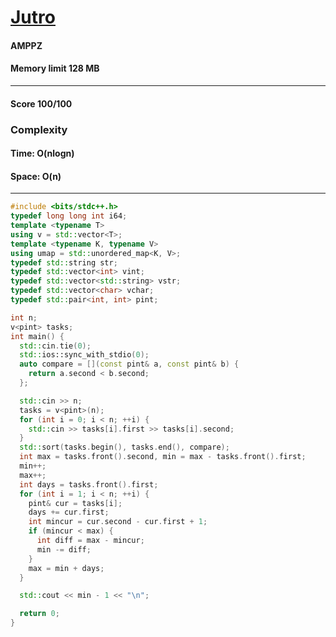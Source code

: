 # [Jutro](https://szkopul.edu.pl/problemset/problem/EMB5uNAIW1GVi_U23U-pqurR/site/?key=statement)

#### AMPPZ

#### Memory limit 128 MB

---

#### Score 100/100

### Complexity

#### Time: O(nlogn)

#### Space: O(n)

---

```C++
#include <bits/stdc++.h>
typedef long long int i64;
template <typename T>
using v = std::vector<T>;
template <typename K, typename V>
using umap = std::unordered_map<K, V>;
typedef std::string str;
typedef std::vector<int> vint;
typedef std::vector<std::string> vstr;
typedef std::vector<char> vchar;
typedef std::pair<int, int> pint;

int n;
v<pint> tasks;
int main() {
  std::cin.tie(0);
  std::ios::sync_with_stdio(0);
  auto compare = [](const pint& a, const pint& b) {
    return a.second < b.second;
  };

  std::cin >> n;
  tasks = v<pint>(n);
  for (int i = 0; i < n; ++i) {
    std::cin >> tasks[i].first >> tasks[i].second;
  }
  std::sort(tasks.begin(), tasks.end(), compare);
  int max = tasks.front().second, min = max - tasks.front().first;
  min++;
  max++;
  int days = tasks.front().first;
  for (int i = 1; i < n; ++i) {
    pint& cur = tasks[i];
    days += cur.first;
    int mincur = cur.second - cur.first + 1;
    if (mincur < max) {
      int diff = max - mincur;
      min -= diff;
    }
    max = min + days;
  }

  std::cout << min - 1 << "\n";

  return 0;
}
```
